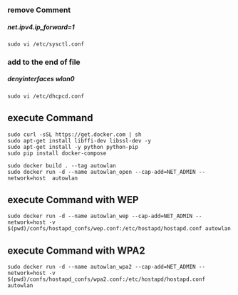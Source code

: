 ### remove Comment
##### net.ipv4.ip_forward=1

~~~
sudo vi /etc/sysctl.conf
~~~

### add to the end of file
##### denyinterfaces wlan0

~~~
sudo vi /etc/dhcpcd.conf
~~~

## execute Command
~~~
sudo curl -sSL https://get.docker.com | sh
sudo apt-get install libffi-dev libssl-dev -y
sudo apt-get install -y python python-pip
sudo pip install docker-compose
~~~
~~~
sudo docker build . --tag autowlan
sudo docker run -d --name autowlan_open --cap-add=NET_ADMIN --network=host  autowlan
~~~
## execute Command with WEP

~~~
sudo docker run -d --name autowlan_wep --cap-add=NET_ADMIN --network=host -v $(pwd)/confs/hostapd_confs/wep.conf:/etc/hostapd/hostapd.conf autowlan
~~~


## execute Command with WPA2

~~~
sudo docker run -d --name autowlan_wpa2 --cap-add=NET_ADMIN --network=host -v $(pwd)/confs/hostapd_confs/wpa2.conf:/etc/hostapd/hostapd.conf autowlan
~~~
